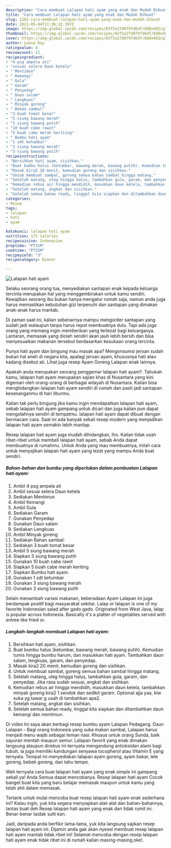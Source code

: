 ```yaml
---
description: "Cara membuat Lalapan hati ayam yang enak dan Mudah Dibuat"
title: "Cara membuat Lalapan hati ayam yang enak dan Mudah Dibuat"
slug: 1262-cara-membuat-lalapan-hati-ayam-yang-enak-dan-mudah-dibuat
date: 2021-05-04T21:36:32.397Z
image: https://img-global.cpcdn.com/recipes/03f5a27d079fd6df/680x482cq70/lalapan-hati-ayam-foto-resep-utama.jpg
thumbnail: https://img-global.cpcdn.com/recipes/03f5a27d079fd6df/680x482cq70/lalapan-hati-ayam-foto-resep-utama.jpg
cover: https://img-global.cpcdn.com/recipes/03f5a27d079fd6df/680x482cq70/lalapan-hati-ayam-foto-resep-utama.jpg
author: Leona Day
ratingvalue: 4
reviewcount: 11
recipeingredient:
- "4 psg ampela ati"
- "sesuai selera Daun ketela"
- " Mentimun"
- " Kemangi"
- " Gula"
- " Garam"
- " Penyedap"
- " Daun salam"
- " Lengkuas"
- " Minyak goreng"
- " Bahan sambal"
- "3 buah tomat besar"
- "5 siung bawang merah"
- "3 siung bawang putih"
- "10 buah cabe rawit"
- "5 buah cabe merah keriting"
- " Bumbu hati ayam"
- "1 sdt ketumbar"
- "3 siung bawang merah"
- "3 siung bawang putih"
recipeinstructions:
- "Bersihkan hati ayam, sisihkan."
- "Buat bumbu halus (ketumbar, bawang merah, bawang putih). Kemudian tumis hingga bumbu harum, dan masukkan hati ayam. Tambahkan daun salam, lengkuas, garam, dan penyedap."
- "Masak kira2 20 menit, kemudian goreng dan sisihkan."
- "Untuk membuat sambal, goreng semua bahan sambal hingga matang."
- "Setelah matang, uleg hingga halus, tambahkan gula, garam, dan penyedap. Jika rasa sudah sesuai, angkat dan sisihkan."
- "Kemudian rebus air hingga mendidih, masukkan daun ketela, tambahkan minyak goreng kira2 1 sendok dan sedikit garam. Optional ajja yaa, klw suka yg tawar g usah di tambahkan apa2."
- "Setelah matang, angkat dan sisihkan."
- "Setelah semua bahan ready, tinggal kita siapkan dan ditambahkan daun kemangi dan mentimun."
categories:
- Resep
tags:
- lalapan
- hati
- ayam

katakunci: lalapan hati ayam 
nutrition: 171 calories
recipecuisine: Indonesian
preptime: "PT31M"
cooktime: "PT32M"
recipeyield: "3"
recipecategory: Dinner

---
```



![Lalapan hati ayam](https://img-global.cpcdn.com/recipes/03f5a27d079fd6df/680x482cq70/lalapan-hati-ayam-foto-resep-utama.jpg)

Selaku seorang orang tua, menyediakan santapan enak kepada keluarga tercinta merupakan hal yang menggembirakan untuk kamu sendiri. Kewajiban seorang ibu bukan hanya mengatur rumah saja, namun anda juga harus memastikan kebutuhan gizi terpenuhi dan santapan yang dimakan anak-anak harus mantab.

Di zaman  saat ini, kalian sebenarnya mampu mengorder santapan yang sudah jadi walaupun tanpa harus repot membuatnya dulu. Tapi ada juga orang yang memang ingin memberikan yang terlezat bagi keluarganya. Lantaran, memasak yang diolah sendiri akan jauh lebih bersih dan bisa menyesuaikan makanan tersebut berdasarkan kesukaan orang tercinta. 

Punya hati ayam dan bingung mau masak apa? Mengonsumsi jeroan sudah bukan hal aneh di negara kita, apalagi jeroan ayam, khususnya hati atau kadang disebut ati. Lihat juga resep Ayam Goreng Lalapan enak lainnya.

Apakah anda merupakan seorang penggemar lalapan hati ayam?. Tahukah kamu, lalapan hati ayam merupakan sajian khas di Nusantara yang kini digemari oleh orang-orang di berbagai wilayah di Nusantara. Kalian bisa menghidangkan lalapan hati ayam sendiri di rumah dan pasti jadi santapan kesenanganmu di hari liburmu.

Kalian tak perlu bingung jika kamu ingin mendapatkan lalapan hati ayam, sebab lalapan hati ayam gampang untuk dicari dan juga kalian pun dapat mengolahnya sendiri di tempatmu. lalapan hati ayam dapat dibuat dengan bermacam cara. Saat ini ada banyak sekali resep modern yang menjadikan lalapan hati ayam semakin lebih mantap.

Resep lalapan hati ayam juga mudah dihidangkan, lho. Kalian tidak usah ribet-ribet untuk membeli lalapan hati ayam, sebab Anda dapat membuatnya di rumahmu. Untuk Anda yang mau membuatnya, inilah cara untuk menyajikan lalapan hati ayam yang lezat yang mampu Anda buat sendiri.

<!--inarticleads1-->

##### Bahan-bahan dan bumbu yang diperlukan dalam pembuatan Lalapan hati ayam:

1. Ambil 4 psg ampela ati
1. Ambil sesuai selera Daun ketela
1. Sediakan  Mentimun
1. Ambil  Kemangi
1. Ambil  Gula
1. Sediakan  Garam
1. Gunakan  Penyedap
1. Gunakan  Daun salam
1. Sediakan  Lengkuas
1. Ambil  Minyak goreng
1. Sediakan  Bahan sambal:
1. Sediakan 3 buah tomat besar
1. Ambil 5 siung bawang merah
1. Siapkan 3 siung bawang putih
1. Gunakan 10 buah cabe rawit
1. Siapkan 5 buah cabe merah keriting
1. Siapkan  Bumbu hati ayam:
1. Gunakan 1 sdt ketumbar
1. Gunakan 3 siung bawang merah
1. Gunakan 3 siung bawang putih


Selain menambah variasi makanan, keberadaan Ayam Lalapan ini juga berdampak positif bagi masyarakat sekitar. Lalap or lalapan is one of my favorite Indonesian salad after gado gado. Originated from West Java, lalap is popular across Indonesia. Basically it&#39;s a platter of vegetables served with entree like fried or. 

<!--inarticleads2-->

##### Langkah-langkah membuat Lalapan hati ayam:

1. Bersihkan hati ayam, sisihkan.
1. Buat bumbu halus (ketumbar, bawang merah, bawang putih). Kemudian tumis hingga bumbu harum, dan masukkan hati ayam. Tambahkan daun salam, lengkuas, garam, dan penyedap.
1. Masak kira2 20 menit, kemudian goreng dan sisihkan.
1. Untuk membuat sambal, goreng semua bahan sambal hingga matang.
1. Setelah matang, uleg hingga halus, tambahkan gula, garam, dan penyedap. Jika rasa sudah sesuai, angkat dan sisihkan.
1. Kemudian rebus air hingga mendidih, masukkan daun ketela, tambahkan minyak goreng kira2 1 sendok dan sedikit garam. Optional ajja yaa, klw suka yg tawar g usah di tambahkan apa2.
1. Setelah matang, angkat dan sisihkan.
1. Setelah semua bahan ready, tinggal kita siapkan dan ditambahkan daun kemangi dan mentimun.


Di video Ini saya akan berbagi resep bumbu ayam Lalapan Pedagang. Daun Lalapan - Bagi orang Indonesia yang suka makan sambal, Lalapan harus menjadi menu wajib sebagai teman nasi. Khusus untuk orang Sunda, baik sayuran mentah maupun semur. Lalapan favorit yang enak dimakan langsung ataupun direbus ini ternyata mengandung antioksidan alami bagi tubuh, ia juga memiliki kandungan senyawa tocopherol atau Vitamin E yang ternyata. Tempat ini menyediakan lalapan ayam goreng, ayam bakar, lele goreng, bebek goreng, dan tahu tempe. 

Wah ternyata cara buat lalapan hati ayam yang enak simple ini gampang sekali ya! Anda Semua dapat mencobanya. Resep lalapan hati ayam Cocok banget buat kita yang baru belajar memasak maupun untuk kamu yang telah ahli dalam memasak.

Tertarik untuk mulai mencoba buat resep lalapan hati ayam enak sederhana ini? Kalau ingin, yuk kita segera menyiapkan alat-alat dan bahan-bahannya, lantas buat deh Resep lalapan hati ayam yang enak dan tidak rumit ini. Benar-benar taidak sulit kan. 

Jadi, daripada anda berfikir lama-lama, yuk kita langsung sajikan resep lalapan hati ayam ini. Dijamin anda gak akan nyesel membuat resep lalapan hati ayam mantab tidak ribet ini! Selamat mencoba dengan resep lalapan hati ayam enak tidak ribet ini di rumah kalian masing-masing,oke!.

